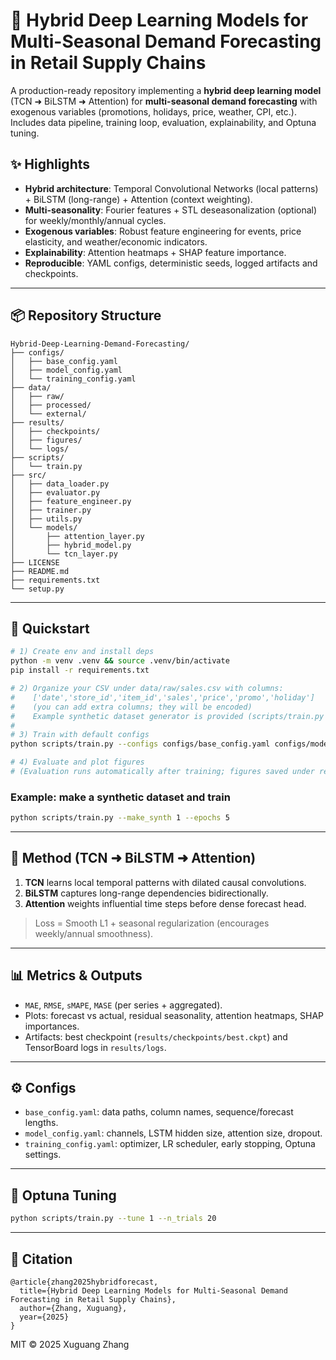 # 🧠 Hybrid Deep Learning Models for Multi-Seasonal Demand Forecasting in Retail Supply Chains

A production-ready repository implementing a **hybrid deep learning model** (TCN ➜ BiLSTM ➜ Attention) for **multi-seasonal demand forecasting** with exogenous variables (promotions, holidays, price, weather, CPI, etc.). Includes data pipeline, training loop, evaluation, explainability, and Optuna tuning.

## ✨ Highlights
- **Hybrid architecture**: Temporal Convolutional Networks (local patterns) + BiLSTM (long-range) + Attention (context weighting).
- **Multi-seasonality**: Fourier features + STL deseasonalization (optional) for weekly/monthly/annual cycles.
- **Exogenous variables**: Robust feature engineering for events, price elasticity, and weather/economic indicators.
- **Explainability**: Attention heatmaps + SHAP feature importance.
- **Reproducible**: YAML configs, deterministic seeds, logged artifacts and checkpoints.

---

## 📦 Repository Structure
```
Hybrid-Deep-Learning-Demand-Forecasting/
├── configs/
│   ├── base_config.yaml
│   ├── model_config.yaml
│   └── training_config.yaml
├── data/
│   ├── raw/
│   ├── processed/
│   └── external/
├── results/
│   ├── checkpoints/
│   ├── figures/
│   └── logs/
├── scripts/
│   └── train.py
├── src/
│   ├── data_loader.py
│   ├── evaluator.py
│   ├── feature_engineer.py
│   ├── trainer.py
│   ├── utils.py
│   └── models/
│       ├── attention_layer.py
│       ├── hybrid_model.py
│       └── tcn_layer.py
├── LICENSE
├── README.md
├── requirements.txt
└── setup.py
```

---

## 🚀 Quickstart

```bash
# 1) Create env and install deps
python -m venv .venv && source .venv/bin/activate
pip install -r requirements.txt

# 2) Organize your CSV under data/raw/sales.csv with columns:
#    ['date','store_id','item_id','sales','price','promo','holiday']
#    (you can add extra columns; they will be encoded)
#    Example synthetic dataset generator is provided (scripts/train.py --make_synth 1)
#
# 3) Train with default configs
python scripts/train.py --configs configs/base_config.yaml configs/model_config.yaml configs/training_config.yaml

# 4) Evaluate and plot figures
# (Evaluation runs automatically after training; figures saved under results/figures/)
```

### Example: make a synthetic dataset and train
```bash
python scripts/train.py --make_synth 1 --epochs 5
```

---

## 🧠 Method (TCN ➜ BiLSTM ➜ Attention)
1. **TCN** learns local temporal patterns with dilated causal convolutions.
2. **BiLSTM** captures long-range dependencies bidirectionally.
3. **Attention** weights influential time steps before dense forecast head.

> Loss = Smooth L1 + seasonal regularization (encourages weekly/annual smoothness).

---

## 📊 Metrics & Outputs
- `MAE`, `RMSE`, `sMAPE`, `MASE` (per series + aggregated).
- Plots: forecast vs actual, residual seasonality, attention heatmaps, SHAP importances.
- Artifacts: best checkpoint (`results/checkpoints/best.ckpt`) and TensorBoard logs in `results/logs`.

---

## ⚙️ Configs
- `base_config.yaml`: data paths, column names, sequence/forecast lengths.
- `model_config.yaml`: channels, LSTM hidden size, attention size, dropout.
- `training_config.yaml`: optimizer, LR scheduler, early stopping, Optuna settings.

---

## 🔬 Optuna Tuning
```bash
python scripts/train.py --tune 1 --n_trials 20
```

---

## 📜 Citation
```
@article{zhang2025hybridforecast,
  title={Hybrid Deep Learning Models for Multi-Seasonal Demand Forecasting in Retail Supply Chains},
  author={Zhang, Xuguang},
  year={2025}
}
```

MIT © 2025 Xuguang Zhang
